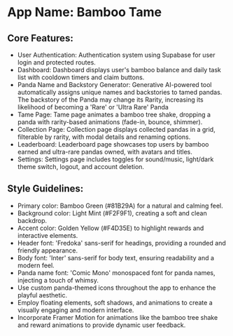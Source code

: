 # **App Name**: Bamboo Tame

## Core Features:

- User Authentication: Authentication system using Supabase for user login and protected routes.
- Dashboard: Dashboard displays user's bamboo balance and daily task list with cooldown timers and claim buttons.
- Panda Name and Backstory Generator: Generative AI-powered tool automatically assigns unique names and backstories to tamed pandas. The backstory of the Panda may change its Rarity, increasing its likelihood of becoming a 'Rare' or 'Ultra Rare' Panda
- Tame Page: Tame page animates a bamboo tree shake, dropping a panda with rarity-based animations (fade-in, bounce, shimmer).
- Collection Page: Collection page displays collected pandas in a grid, filterable by rarity, with modal details and renaming options.
- Leaderboard: Leaderboard page showcases top users by bamboo earned and ultra-rare pandas owned, with avatars and titles.
- Settings: Settings page includes toggles for sound/music, light/dark theme switch, logout, and account deletion.

## Style Guidelines:

- Primary color: Bamboo Green (#81B29A) for a natural and calming feel.
- Background color: Light Mint (#F2F9F1), creating a soft and clean backdrop.
- Accent color: Golden Yellow (#F4D35E) to highlight rewards and interactive elements.
- Header font: 'Fredoka' sans-serif for headings, providing a rounded and friendly appearance.
- Body font: 'Inter' sans-serif for body text, ensuring readability and a modern feel.
- Panda name font: 'Comic Mono' monospaced font for panda names, injecting a touch of whimsy.
- Use custom panda-themed icons throughout the app to enhance the playful aesthetic.
- Employ floating elements, soft shadows, and animations to create a visually engaging and modern interface.
- Incorporate Framer Motion for animations like the bamboo tree shake and reward animations to provide dynamic user feedback.
